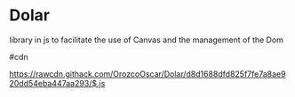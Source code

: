 # Dolar
library in js to facilitate the use of Canvas and the management of the Dom


#cdn

https://rawcdn.githack.com/OrozcoOscar/Dolar/d8d1688dfd825f7fe7a8ae920dd54eba447aa293/$.js
